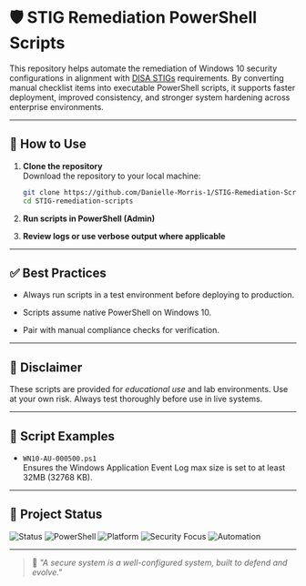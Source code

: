 # 🛡️ STIG Remediation PowerShell Scripts

This repository helps automate the remediation of Windows 10 security configurations in alignment with [DISA STIGs](https://stigaview.com/products/win10/v3r1/ ) requirements. By converting manual checklist items into executable PowerShell scripts, it supports faster deployment, improved consistency, and stronger system hardening across enterprise environments.

---
## 🚀 How to Use 

1. **Clone the repository**  
   Download the repository to your local machine:
   ```bash
   git clone https://github.com/Danielle-Morris-1/STIG-Remediation-Scripts.git
   cd STIG-remediation-scripts

2. **Run scripts in PowerShell (Admin)**

3. **Review logs or use verbose output where applicable**
   
---
## ✅ Best Practices

- Always run scripts in a test environment before deploying to production.

- Scripts assume native PowerShell on Windows 10.

- Pair with manual compliance checks for verification.


---
## 📘 Disclaimer

These scripts are provided for *educational use* and lab environments. Use at your own risk. Always test thoroughly before use in live systems.

---
## 📂 Script Examples

- `WN10-AU-000500.ps1`  
  Ensures the Windows Application Event Log max size is set to at least 32MB (32768 KB).

---

## 🚀 Project Status

![Status](https://img.shields.io/badge/Status-In--Progress-yellow)
![PowerShell](https://img.shields.io/badge/Scripting-PowerShell-blue)
![Platform](https://img.shields.io/badge/Platform-Windows%2010-lightgrey)
![Security Focus](https://img.shields.io/badge/Focus-STIG%20Remediation-critical)
![Automation](https://img.shields.io/badge/Automation-Enabled-blueviolet)


---
>  🧱  *"A secure system is a well-configured system, built to defend and evolve."*
